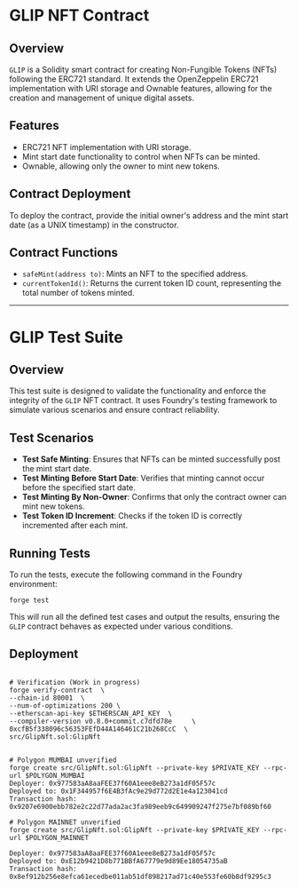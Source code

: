 # GLIP NFT Contract

## Overview
`GLIP` is a Solidity smart contract for creating Non-Fungible Tokens (NFTs) following the ERC721 standard. It extends the OpenZeppelin ERC721 implementation with URI storage and Ownable features, allowing for the creation and management of unique digital assets.

## Features
- ERC721 NFT implementation with URI storage.
- Mint start date functionality to control when NFTs can be minted.
- Ownable, allowing only the owner to mint new tokens.

## Contract Deployment
To deploy the contract, provide the initial owner's address and the mint start date (as a UNIX timestamp) in the constructor.

## Contract Functions
- `safeMint(address to)`: Mints an NFT to the specified address.
- `currentTokenId()`: Returns the current token ID count, representing the total number of tokens minted.

---

# GLIP Test Suite

## Overview
This test suite is designed to validate the functionality and enforce the integrity of the `GLIP` NFT contract. It uses Foundry's testing framework to simulate various scenarios and ensure contract reliability.

## Test Scenarios
- **Test Safe Minting**: Ensures that NFTs can be minted successfully post the mint start date.
- **Test Minting Before Start Date**: Verifies that minting cannot occur before the specified start date.
- **Test Minting By Non-Owner**: Confirms that only the contract owner can mint new tokens.
- **Test Token ID Increment**: Checks if the token ID is correctly incremented after each mint.

## Running Tests
To run the tests, execute the following command in the Foundry environment:

```shell
forge test
```

This will run all the defined test cases and output the results, ensuring the `GLIP` contract behaves as expected under various conditions.

## Deployment


```shell

# Verification (Work in progress)
forge verify-contract  \
--chain-id 80001  \
--num-of-optimizations 200 \
--etherscan-api-key $ETHERSCAN_API_KEY  \
--compiler-version v0.8.0+commit.c7dfd78e     \
0xcfB5f338096c56353FEfD44A146461C21b268CcC  \
src/GlipNft.sol:GlipNft


# Polygon MUMBAI unverified
forge create src/GlipNft.sol:GlipNft --private-key $PRIVATE_KEY --rpc-url $POLYGON_MUMBAI 
Deployer: 0x977583aA8aaFEE37f60A1eee8eB273a1dF05F57c
Deployed to: 0x1F344957f6E4B3fAc9e29d772d2E1e4a123041cd
Transaction hash: 0x9207e6900ebb782e2c22d77ada2ac3fa989eeb9c649909247f275e7bf089bf60

# Polygon MAINNET unverified
forge create src/GlipNft.sol:GlipNft --private-key $PRIVATE_KEY --rpc-url $POLYGON_MAINNET 

Deployer: 0x977583aA8aaFEE37f60A1eee8eB273a1dF05F57c
Deployed to: 0xE12b9421D8b771BBfA67779e9d89Ee18054735aB
Transaction hash: 0x8ef912b256e8efca61ecedbe011ab51df898217ad71c40e553fe60b8df9295c3




                                                                                                             
```

